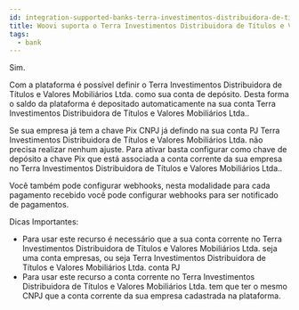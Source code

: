 ```yaml
---
id: integration-supported-banks-terra-investimentos-distribuidora-de-títulos-e-valores-mobiliários-ltda
title: Woovi suporta o Terra Investimentos Distribuidora de Títulos e Valores Mobiliários Ltda. ?
tags:
  - bank
---
```


Sim.

Com a plataforma é possível definir o Terra Investimentos Distribuidora de Títulos e Valores Mobiliários Ltda. como sua conta de depósito. Desta forma o saldo da plataforma é depositado automaticamente na sua conta Terra Investimentos Distribuidora de Títulos e Valores Mobiliários Ltda..

Se sua empresa já tem a chave Pix CNPJ já defindo na sua conta PJ Terra Investimentos Distribuidora de Títulos e Valores Mobiliários Ltda. não precisa realizar nenhum ajuste. Para ativar basta configurar como chave de depósito a chave Pix que está associada a conta corrente da sua empresa no Terra Investimentos Distribuidora de Títulos e Valores Mobiliários Ltda..

Você também pode configurar webhooks, nesta modalidade para cada pagamento recebido você pode configurar webhooks para ser notificado de pagamentos.

Dicas Importantes:

- Para usar este recurso é necessário que a sua conta corrente no Terra Investimentos Distribuidora de Títulos e Valores Mobiliários Ltda. seja uma conta empresas, ou seja Terra Investimentos Distribuidora de Títulos e Valores Mobiliários Ltda. conta PJ
- Para usar este recurso a conta corrente no Terra Investimentos Distribuidora de Títulos e Valores Mobiliários Ltda. tem que ter o mesmo CNPJ que a conta corrente da sua empresa cadastrada na plataforma.
